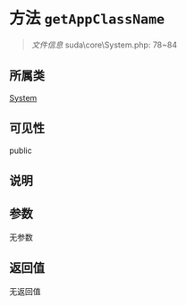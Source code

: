# 方法 `getAppClassName`

> *文件信息* suda\core\System.php: 78~84

## 所属类 

[System](../System.md)

## 可见性

public

## 说明



## 参数


无参数


## 返回值

无返回值
